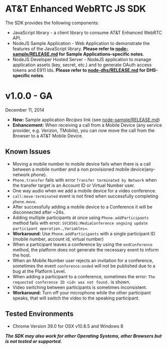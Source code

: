 # AT&T Enhanced WebRTC JS SDK

The SDK provides the following components:

* JavaScript library - a client library to consume AT&T Enhanced WebRTC API.
* NodeJS Sample Application - Web Application to demonstrate the features
of the JavaScript library. **Please refer to [node-sample/RELEASE.md](node-sample/RELEASE.md) for Sample Applications-specific notes**.
* NodeJS Developer Hosted Server - NodeJS application to manage application assets (key, secret, etc.) and to generate OAuth access tokens and E911 Ids.
**Please refer to [node-dhs/RELEASE.md](node-dhs/RELEASE.md) for DHS-specific notes**.

# v1.0.0 - GA
December  11, 2014

* **New:** Sample application _Recipes_ link (see [node-sample/RELEASE.md](node-sample/RELEASE.md))
* **Enhancement:** When receiving a call from a Mobile Device (any service provider, e.g. Verizon, TMobile),
you can now move the call from the Browser to a AT&T Mobile Device.

## Known Issues
* Moving a mobile number to mobile device fails when there is a call between a mobile number and a non provisioned mobile device(any-network phone).
* `Phone.transfer` fails with error `Transfer terminated by Network` when the transfer target is an Account ID or Virtual Number user.
* One way audio when we add a mobile device for a video conference.
* `call:move-terminated` event is not fired when successfully completing `phone.move`.
* After successfully adding a mobile device to a Conference it will be disconnected after ~24s.
* Adding multiple participants at once using `Phone.addParticipants` method fails with error: `SVC8501:MediaConference ongoing update participant operation.,Variables=`.
* **Workaround:** Use `Phone.addParticipants` with a single participant ID (mobile number, account id, virtual number)
* When a participant leaves a conference by using the `endConference` method, the platform does not generate
the necessary event to inform the host.
* When an Mobile Number user rejects an invitation for a conference, sometimes the event `conference:ended` will not
be published due to a bug at the Platform Level.
* When adding a participant to a conference, sometimes the error: `The requested conference ID <id> was not found.`
is shown.
* Video switching between participants is sometimes inconsistent.
* **Workaround:** Turn off your microphone while the other participant speaks, that will switch the video to the
speaking participant.

## Tested Environments

* Chrome Version 39.0 for OSX v10.8.5 and Windows 8

**_The SDK may also work for other Operating Systems, other Browsers but is not tested or supported._**
